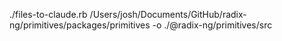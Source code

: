 ./files-to-claude.rb /Users/josh/Documents/GitHub/radix-ng/primitives/packages/primitives -o ./@radix-ng/primitives/src